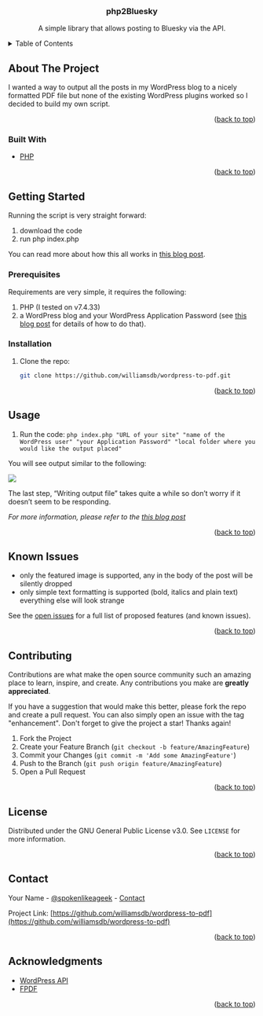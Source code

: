 <a name="readme-top"></a>


<!-- PROJECT LOGO -->
<br />
<div align="center">

<h3 align="center">php2Bluesky</h3>

  <p align="center">
    A simple library that allows posting to Bluesky via the API.
    <br />
  </p>
</div>



<!-- TABLE OF CONTENTS -->
<details>
  <summary>Table of Contents</summary>
  <ol>
    <li>
      <a href="#about-the-project">About The Project</a>
      <ul>
        <li><a href="#built-with">Built With</a></li>
      </ul>
    </li>
    <li>
      <a href="#getting-started">Getting Started</a>
      <ul>
        <li><a href="#prerequisites">Prerequisites</a></li>
        <li><a href="#installation">Installation</a></li>
      </ul>
    </li>
    <li><a href="#usage">Usage</a></li>
    <li><a href="#roadmap">Roadmap</a></li>
    <li><a href="#contributing">Contributing</a></li>
    <li><a href="#license">License</a></li>
    <li><a href="#contact">Contact</a></li>
    <li><a href="#acknowledgments">Acknowledgments</a></li>
  </ol>
</details>



<!-- ABOUT THE PROJECT -->
## About The Project

I wanted a way to output all the posts in my WordPress blog to a nicely formatted PDF file but none of the existing WordPress plugins worked so I decided to build my own script.

<p align="right">(<a href="#readme-top">back to top</a>)</p>



### Built With

* [PHP](https://php.net)

<p align="right">(<a href="#readme-top">back to top</a>)</p>



<!-- GETTING STARTED -->
## Getting Started

Running the script is very straight forward:

1. download the code
3. run php index.php

You can read more about how this all works in [this blog post](https://www.spokenlikeageek.com/2023/08/02/exporting-all-wordpress-posts-to-pdf/).

### Prerequisites

Requirements are very simple, it requires the following:

1. PHP (I tested on v7.4.33)
2. a WordPress blog and your WordPress Application Password (see [this blog post](https://www.spokenlikeageek.com/2023/08/02/exporting-all-wordpress-posts-to-pdf/) for details of how to do that).

### Installation

1. Clone the repo:
   ```sh
   git clone https://github.com/williamsdb/wordpress-to-pdf.git
   ```

<p align="right">(<a href="#readme-top">back to top</a>)</p>



<!-- USAGE EXAMPLES -->
## Usage

1. Run the code:
```php index.php "URL of your site" "name of the WordPress user" "your Application Password" "local folder where you would like the output placed"``` 

You will see output similar to the following:

![](https://www.spokenlikeageek.com/wp-content/uploads/2023/07/conf.d-%E2%80%94-zsh-%E2%80%94-127%C3%9729-2023-07-27-19-11-36-1.png?w=1240&ssl=1)

The last step, “Writing output file” takes quite a while so don’t worry if it doesn’t seem to be responding.

_For more information, please refer to the [this blog post](https://www.spokenlikeageek.com/2023/08/06/creating-a-word-cloud-from-your-day-one-entries/)_

<p align="right">(<a href="#readme-top">back to top</a>)</p>



<!-- ROADMAP -->
## Known Issues

- only the featured image is supported, any in the body of the post will be silently dropped
- only simple text formatting is supported (bold, italics and plain text) everything else will look strange

See the [open issues](https://github.com/williamsdb/wordpress-to-pdf/issues) for a full list of proposed features (and known issues).

<p align="right">(<a href="#readme-top">back to top</a>)</p>



<!-- CONTRIBUTING -->
## Contributing

Contributions are what make the open source community such an amazing place to learn, inspire, and create. Any contributions you make are **greatly appreciated**.

If you have a suggestion that would make this better, please fork the repo and create a pull request. You can also simply open an issue with the tag "enhancement".
Don't forget to give the project a star! Thanks again!

1. Fork the Project
2. Create your Feature Branch (`git checkout -b feature/AmazingFeature`)
3. Commit your Changes (`git commit -m 'Add some AmazingFeature'`)
4. Push to the Branch (`git push origin feature/AmazingFeature`)
5. Open a Pull Request

<p align="right">(<a href="#readme-top">back to top</a>)</p>



<!-- LICENSE -->
## License

Distributed under the GNU General Public License v3.0. See `LICENSE` for more information.

<p align="right">(<a href="#readme-top">back to top</a>)</p>



<!-- CONTACT -->
## Contact

Your Name - [@spokenlikeageek](https://twitter.com/spokenlikeageek) - [Contact](https://www.spokenlikeageek.com/contact/)

Project Link: [https://github.com/williamsdb/wordpress-to-pdf](https://github.com/williamsdb/wordpress-to-pdf)

<p align="right">(<a href="#readme-top">back to top</a>)</p>



<!-- ACKNOWLEDGMENTS -->
## Acknowledgments

* [WordPress API](https://developer.wordpress.org/rest-api/)
* [FPDF](http://www.fpdf.org/)

<p align="right">(<a href="#readme-top">back to top</a>)</p>



<!-- MARKDOWN LINKS & IMAGES -->
<!-- https://www.markdownguide.org/basic-syntax/#reference-style-links -->
[contributors-shield]: https://img.shields.io/github/contributors/github_username/repo_name.svg?style=for-the-badge
[contributors-url]: https://github.com/github_username/repo_name/graphs/contributors
[forks-shield]: https://img.shields.io/github/forks/github_username/repo_name.svg?style=for-the-badge
[forks-url]: https://github.com/github_username/repo_name/network/members
[stars-shield]: https://img.shields.io/github/stars/github_username/repo_name.svg?style=for-the-badge
[stars-url]: https://github.com/github_username/repo_name/stargazers
[issues-shield]: https://img.shields.io/github/issues/github_username/repo_name.svg?style=for-the-badge
[issues-url]: https://github.com/github_username/repo_name/issues
[license-shield]: https://img.shields.io/github/license/github_username/repo_name.svg?style=for-the-badge
[license-url]: https://github.com/github_username/repo_name/blob/master/LICENSE.txt
[linkedin-shield]: https://img.shields.io/badge/-LinkedIn-black.svg?style=for-the-badge&logo=linkedin&colorB=555
[linkedin-url]: https://linkedin.com/in/linkedin_username
[product-screenshot]: images/screenshot.png
[Next.js]: https://img.shields.io/badge/next.js-000000?style=for-the-badge&logo=nextdotjs&logoColor=white
[Next-url]: https://nextjs.org/
[React.js]: https://img.shields.io/badge/React-20232A?style=for-the-badge&logo=react&logoColor=61DAFB
[React-url]: https://reactjs.org/
[Vue.js]: https://img.shields.io/badge/Vue.js-35495E?style=for-the-badge&logo=vuedotjs&logoColor=4FC08D
[Vue-url]: https://vuejs.org/
[Angular.io]: https://img.shields.io/badge/Angular-DD0031?style=for-the-badge&logo=angular&logoColor=white
[Angular-url]: https://angular.io/
[Svelte.dev]: https://img.shields.io/badge/Svelte-4A4A55?style=for-the-badge&logo=svelte&logoColor=FF3E00
[Svelte-url]: https://svelte.dev/
[Laravel.com]: https://img.shields.io/badge/Laravel-FF2D20?style=for-the-badge&logo=laravel&logoColor=white
[Laravel-url]: https://laravel.com
[Bootstrap.com]: https://img.shields.io/badge/Bootstrap-563D7C?style=for-the-badge&logo=bootstrap&logoColor=white
[Bootstrap-url]: https://getbootstrap.com
[JQuery.com]: https://img.shields.io/badge/jQuery-0769AD?style=for-the-badge&logo=jquery&logoColor=white
[JQuery-url]: https://jquery.com 
